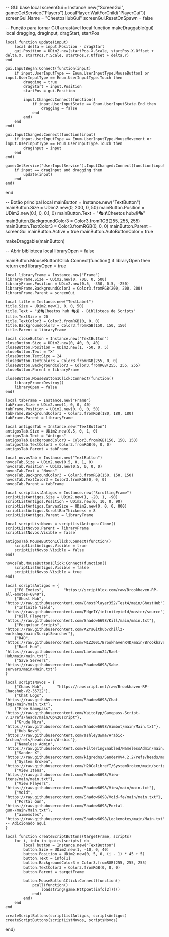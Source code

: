 -- GUI base
local screenGui = Instance.new("ScreenGui", game:GetService("Players").LocalPlayer:WaitForChild("PlayerGui"))
screenGui.Name = "CheetosHubGui"
screenGui.ResetOnSpawn = false

-- Função para tornar GUI arrastável
local function makeDraggable(gui)
	local dragging, dragInput, dragStart, startPos

	local function update(input)
		local delta = input.Position - dragStart
		gui.Position = UDim2.new(startPos.X.Scale, startPos.X.Offset + delta.X, startPos.Y.Scale, startPos.Y.Offset + delta.Y)
	end

	gui.InputBegan:Connect(function(input)
		if input.UserInputType == Enum.UserInputType.MouseButton1 or input.UserInputType == Enum.UserInputType.Touch then
			dragging = true
			dragStart = input.Position
			startPos = gui.Position

			input.Changed:Connect(function()
				if input.UserInputState == Enum.UserInputState.End then
					dragging = false
				end
			end)
		end
	end)

	gui.InputChanged:Connect(function(input)
		if input.UserInputType == Enum.UserInputType.MouseMovement or input.UserInputType == Enum.UserInputType.Touch then
			dragInput = input
		end
	end)

	game:GetService("UserInputService").InputChanged:Connect(function(input)
		if input == dragInput and dragging then
			update(input)
		end
	end)
end

-- Botão principal
local mainButton = Instance.new("TextButton")
mainButton.Size = UDim2.new(0, 200, 0, 50)
mainButton.Position = UDim2.new(0.1, 0, 0.1, 0)
mainButton.Text = "🎭💰Cheetos hub💰🎭"
mainButton.BackgroundColor3 = Color3.fromRGB(255, 255, 255)
mainButton.TextColor3 = Color3.fromRGB(0, 0, 0)
mainButton.Parent = screenGui
mainButton.Active = true
mainButton.AutoButtonColor = true

makeDraggable(mainButton)

-- Abrir biblioteca
local libraryOpen = false

mainButton.MouseButton1Click:Connect(function()
	if libraryOpen then return end
	libraryOpen = true

	local libraryFrame = Instance.new("Frame")
	libraryFrame.Size = UDim2.new(0, 700, 0, 500)
	libraryFrame.Position = UDim2.new(0.5, -350, 0.5, -250)
	libraryFrame.BackgroundColor3 = Color3.fromRGB(200, 200, 200)
	libraryFrame.Parent = screenGui

	local title = Instance.new("TextLabel")
	title.Size = UDim2.new(1, 0, 0, 50)
	title.Text = "💰🎭Cheetos hub 🎭💰 - Biblioteca de Scripts"
	title.TextSize = 20
	title.TextColor3 = Color3.fromRGB(0, 0, 0)
	title.BackgroundColor3 = Color3.fromRGB(150, 150, 150)
	title.Parent = libraryFrame

	local closeButton = Instance.new("TextButton")
	closeButton.Size = UDim2.new(0, 40, 0, 40)
	closeButton.Position = UDim2.new(1, -50, 0, 5)
	closeButton.Text = "X"
	closeButton.TextSize = 24
	closeButton.TextColor3 = Color3.fromRGB(255, 0, 0)
	closeButton.BackgroundColor3 = Color3.fromRGB(255, 255, 255)
	closeButton.Parent = libraryFrame

	closeButton.MouseButton1Click:Connect(function()
		libraryFrame:Destroy()
		libraryOpen = false
	end)

	local tabFrame = Instance.new("Frame")
	tabFrame.Size = UDim2.new(1, 0, 0, 40)
	tabFrame.Position = UDim2.new(0, 0, 0, 50)
	tabFrame.BackgroundColor3 = Color3.fromRGB(180, 180, 180)
	tabFrame.Parent = libraryFrame

	local antigosTab = Instance.new("TextButton")
	antigosTab.Size = UDim2.new(0.5, 0, 1, 0)
	antigosTab.Text = "Antigos"
	antigosTab.BackgroundColor3 = Color3.fromRGB(150, 150, 150)
	antigosTab.TextColor3 = Color3.fromRGB(0, 0, 0)
	antigosTab.Parent = tabFrame

	local novosTab = Instance.new("TextButton")
	novosTab.Size = UDim2.new(0.5, 0, 1, 0)
	novosTab.Position = UDim2.new(0.5, 0, 0, 0)
	novosTab.Text = "Novos"
	novosTab.BackgroundColor3 = Color3.fromRGB(150, 150, 150)
	novosTab.TextColor3 = Color3.fromRGB(0, 0, 0)
	novosTab.Parent = tabFrame

	local scriptListAntigos = Instance.new("ScrollingFrame")
	scriptListAntigos.Size = UDim2.new(1, -20, 1, -90)
	scriptListAntigos.Position = UDim2.new(0, 10, 0, 90)
	scriptListAntigos.CanvasSize = UDim2.new(0, 0, 0, 800)
	scriptListAntigos.ScrollBarThickness = 8
	scriptListAntigos.Parent = libraryFrame

	local scriptListNovos = scriptListAntigos:Clone()
	scriptListNovos.Parent = libraryFrame
	scriptListNovos.Visible = false

	antigosTab.MouseButton1Click:Connect(function()
		scriptListAntigos.Visible = true
		scriptListNovos.Visible = false
	end)

	novosTab.MouseButton1Click:Connect(function()
		scriptListAntigos.Visible = false
		scriptListNovos.Visible = true
	end)

	local scriptsAntigos = {
		{"Fê Emotes",         "https://scriptblox.com/raw/Brookhaven-RP-all-emotes-6849"},
		{"Ghost Hub",         "https://raw.githubusercontent.com/GhostPlayer352/Test4/main/GhostHub"},
		{"Infinite Yield",    "https://raw.githubusercontent.com/EdgeIY/infiniteyield/master/source"},
		{"Kill Players",      "https://raw.githubusercontent.com/Shadow6698/Kill/main/main.txt"},
		{"Pesquisar Scripts", "https://raw.githubusercontent.com/AZYsGithub/chillz-workshop/main/ScriptSearcher"},
		{"R4D",               "https://raw.githubusercontent.com/M1ZZ001/BrookhavenR4D/main/Brookhaven%20R4D%20Script"},
		{"Rael Hub",          "https://raw.githubusercontent.com/Laelmano24/Rael-Hub/main/main.txt"},
		{"Save Servers",      "https://raw.githubusercontent.com/Shadow6698/Sabe-servers/main/Main.txt"}
	}

	local scriptsNovos = {
		{"Chaos Hub",      "https://rawscript.net/raw/Brookhaven-RP-Chaoshub-V2-35722"},
		{"Chat Logs",      "https://raw.githubusercontent.com/Shadow6698/Chat-logs/main/main.txt"},
		{"Free Gamepass",  "https://raw.githubusercontent.com/Kaitofyp/Gamepass-Script-V.1/refs/heads/main/Op%20script"},
		{"Grude Mira",     "https://raw.githubusercontent.com/Shadow6698/Aimbot/main/Main.txt"},
		{"Hub Novo",       "https://raw.githubusercontent.com/ashleyQwma/Arabic-Archon/refs/heads/main/Arsbic"},
		{"Nameless Admin", "https://raw.githubusercontent.com/FilteringEnabled/NamelessAdmin/main/Source"},
		{"Sander X",       "https://raw.githubusercontent.com/kigredns/SanderXV4.2.2/refs/heads/main/New.lua"},
		{"System Broken",  "https://raw.githubusercontent.com/H20CalibreYT/SystemBroken/main/script"},
		{"View Itens",     "https://raw.githubusercontent.com/Shadow6698/View-itens/main/main.txt"},
		{"View Players",   "https://raw.githubusercontent.com/Shadow6698/View/main/main.txt"},
		{"Void",           "https://raw.githubusercontent.com/Shadow6698/Void-fe/main/main.txt"},
		{"Portal Gun",     "https://raw.githubusercontent.com/Shadow6698/Portal-gun-/main/Main.txt"},
		{"aimemotes",      "https://raw.githubusercontent.com/Shadow6698/Lockemotes/main/Main.txt"} -- Adicionado aqui
	}

	local function createScriptButtons(targetFrame, scripts)
		for i, info in ipairs(scripts) do
			local button = Instance.new("TextButton")
			button.Size = UDim2.new(1, -10, 0, 40)
			button.Position = UDim2.new(0, 5, 0, (i - 1) * 45 + 5)
			button.Text = info[1]
			button.BackgroundColor3 = Color3.fromRGB(255, 255, 255)
			button.TextColor3 = Color3.fromRGB(0, 0, 0)
			button.Parent = targetFrame

			button.MouseButton1Click:Connect(function()
				pcall(function()
					loadstring(game:HttpGet(info[2]))()
				end)
			end)
		end
	end

	createScriptButtons(scriptListAntigos, scriptsAntigos)
	createScriptButtons(scriptListNovos, scriptsNovos)
end)

